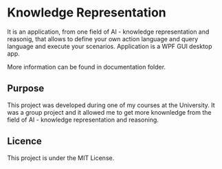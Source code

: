# Knowledge Representation

It is an application, from one field of AI - knowledge representation and reasonig, that allows to define your own action language and query language and execute your scenarios.
Application is a WPF GUI desktop app.

More information can be found in documentation folder.

## Purpose

This project was developed during one of my courses at the University. It was a group project and it allowed me to get more knownledge from the field of AI - knowledge representation and reasoning. 

## Licence

This project is under the MIT License.
